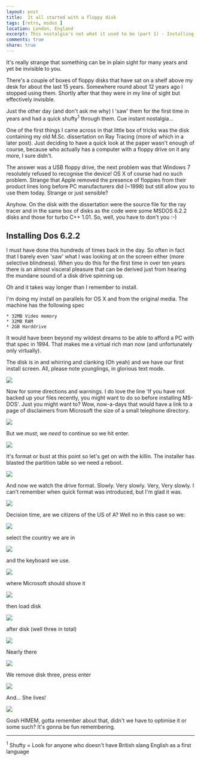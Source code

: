 ```yaml
---
layout: post
title:  It all started with a floppy disk
tags: [retro, msdos ]
location: London, England
excerpt: This nostalgia's not what it used to be (part 1) - Installing MSDOS 6.2.2
comments: true
share: true
---
```


It's really strange that something can be in plain sight for many years and yet be invisible to you.

There's a couple of boxes of floppy disks that have sat on a shelf above my desk for about the last 15 years. Somewhere round about 12 years ago I stopped using them. Shortly after that they were in my line of sight but effectively invisible.

Just the other day (and don't ask me why) I 'saw' them for the first time in years and had a quick shufty<sup>1</sup> through them. Cue instant nostalgia...

One of the first things I came across in that little box of tricks was the disk containing my old M.Sc. dissertation on Ray Tracing (more of which in a later post). Just deciding to have a quick look at the paper wasn't enough of course, because who actually has a computer with a floppy drive on it any more, I sure didn't.

The answer was a USB floppy drive, the next problem was that Windows 7 resolutely refused to recognise the device! OS X of course had no such problem. Strange that Apple removed the presence of floppies from their product lines long before PC manufacturers did (~1998) but still allow you to use them today. Strange or just sensible?

Anyhow. On the disk with the dissertation were the source file for the ray tracer and in the same box of disks as the code were some MSDOS 6.2.2 disks and those for turbo C++ 1.01. So, well, you have to don't you :-)

Installing Dos 6.2.2
--------------------

I must have done this hundreds of times back in the day. So often in fact that I barely even 'saw' what I was looking at on the screen either (more selective blindness). When you do this for the first time in over ten years there is an almost visceral pleasure that can be derived just from hearing the mundane sound of a disk drive spinning up.

Oh and it takes way longer than I remember to install.

I'm doing my install on parallels for OS X and from the original media. The machine has the following spec

	* 32MB Video memory
	* 32MB RAM
	* 2GB Harddrive

It would have been beyond my wildest dreams to be able to afford a PC with that spec in 1994. That makes me a virtual rich man now (and unfortunately only virtually).

The disk is in and whirring and clanking (Oh yeah) and we have our first install screen. All, please note younglings, in glorious text mode.

<a data-lightbox="install-images"  href="../../images/2012-07-21-It-all-started-with-a-floppy-disk/001.png" >
	<img class="dosShot screenShot"  src="../../images/2012-07-21-It-all-started-with-a-floppy-disk/001.png"  />
</a>

Now for some directions and warnings. I do love the line 'If you have not backed up your files recently, you might want to do so before installing MS-DOS'. Just you might want to? Wow, now-a-days that would have a link to a page of disclaimers from Microsoft the size of a small telephone directory.

<a data-lightbox="install-images"  href="../../images/2012-07-21-It-all-started-with-a-floppy-disk/002.png" >
	<img class="dosShot screenShot"  src="../../images/2012-07-21-It-all-started-with-a-floppy-disk/002.png"  />
</a>


But we *must*, we _need_ to continue so we hit enter.

<a data-lightbox="install-images"  href="../../images/2012-07-21-It-all-started-with-a-floppy-disk/003.png" >
	<img class="dosShot screenShot"  src="../../images/2012-07-21-It-all-started-with-a-floppy-disk/003.png"  />
</a>

It's format or bust at this point so let's get on with the killin. The installer has blasted the partition table so we need a reboot.

<a data-lightbox="install-images"  href="../../images/2012-07-21-It-all-started-with-a-floppy-disk/004.png" >
	<img class="dosShot screenShot"  src="../../images/2012-07-21-It-all-started-with-a-floppy-disk/004.png"  />
</a>

And now we watch the drive format. Slowly. Very slowly. Very, Very slowly. I can't remember when quick format was introduced, but I'm glad it was.


<a data-lightbox="install-images"  href="../../images/2012-07-21-It-all-started-with-a-floppy-disk/005.png" >
	<img class="dosShot screenShot"  src="../../images/2012-07-21-It-all-started-with-a-floppy-disk/005.png"  />
</a>

Decision time, are we citizens of the US of A? Well no in this case so we:

<a data-lightbox="install-images"  href="../../images/2012-07-21-It-all-started-with-a-floppy-disk/006.png" >
	<img class="dosShot screenShot"  src="../../images/2012-07-21-It-all-started-with-a-floppy-disk/006.png"  />
</a>

select the country we are in

<a data-lightbox="install-images"  href="../../images/2012-07-21-It-all-started-with-a-floppy-disk/007.png" >
	<img class="dosShot screenShot"  src="../../images/2012-07-21-It-all-started-with-a-floppy-disk/007.png"  />
</a>

and the keyboard we use.

<a data-lightbox="install-images"  href="../../images/2012-07-21-It-all-started-with-a-floppy-disk/008.png" >
	<img class="dosShot screenShot"  src="../../images/2012-07-21-It-all-started-with-a-floppy-disk/008.png"  />
</a>

where Microsoft should shove it

<a data-lightbox="install-images"  href="../../images/2012-07-21-It-all-started-with-a-floppy-disk/009.png" >
	<img class="dosShot screenShot"  src="../../images/2012-07-21-It-all-started-with-a-floppy-disk/009.png"  />
</a>

then load disk

<a data-lightbox="install-images"  href="../../images/2012-07-21-It-all-started-with-a-floppy-disk/010.png" >
	<img class="dosShot screenShot"  src="../../images/2012-07-21-It-all-started-with-a-floppy-disk/010.png"  />
</a>

after disk (well three in total)

<a data-lightbox="install-images"  href="../../images/2012-07-21-It-all-started-with-a-floppy-disk/011.png" >
	<img class="dosShot screenShot"  src="../../images/2012-07-21-It-all-started-with-a-floppy-disk/011.png"  />
</a>


Nearly there 

<a data-lightbox="install-images"  href="../../images/2012-07-21-It-all-started-with-a-floppy-disk/012.png" >
	<img class="dosShot screenShot"  src="../../images/2012-07-21-It-all-started-with-a-floppy-disk/012.png"  />
</a>


We remove disk three, press enter

<a data-lightbox="install-images"  href="../../images/2012-07-21-It-all-started-with-a-floppy-disk/013.png" >
	<img class="dosShot screenShot"  src="../../images/2012-07-21-It-all-started-with-a-floppy-disk/013.png"  />
</a>


And... She lives!

<a data-lightbox="install-images"  href="../../images/2012-07-21-It-all-started-with-a-floppy-disk/014.png" >
	<img class="dosShot screenShot"  src="../../images/2012-07-21-It-all-started-with-a-floppy-disk/014.png"  />
</a>


Gosh HIMEM, gotta remember about that, didn't we have to optimise it or some such? It's gonna be fun remembering.

* * *

<sup>1</sup> Shufty = Look for anyone who doesn't have British slang English as a first language


